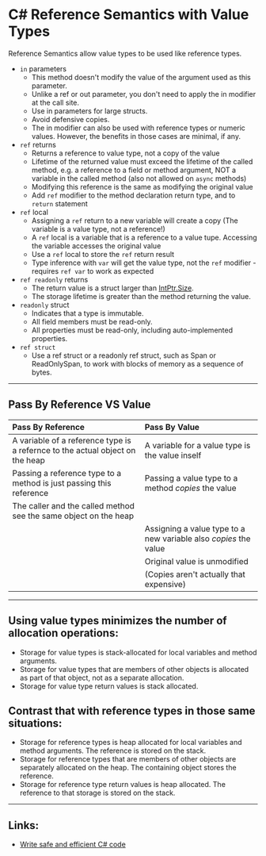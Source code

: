 # C# Reference Semantics with Value Types
Reference Semantics allow value types to be used like reference types.

* `in` parameters
  - This method doesn't modify the value of the argument used as this parameter.
  - Unlike a ref or out parameter, you don't need to apply the in modifier at the call site.
  - Use in parameters for large structs.
  - Avoid defensive copies.
  - The in modifier can also be used with reference types or numeric values. However, the benefits in those cases are minimal, if any.
* `ref` returns
  - Returns a reference to value type, not a copy of the value
  - Lifetime of the returned value must exceed the lifetime of the called method, e.g. a reference to a field or method argument, NOT a variable in the called method (also not allowed on `async` methods)
  - Modifying this reference is the same as modifying the original value
  - Add `ref` modifier to the method declaration return type, and to `return` statement
* `ref` local  
  - Assigning a `ref` return to a new variable will create a copy (The variable is a value type, not a reference!)
  - A `ref` local is a variable that is a reference to a value tupe. Accessing the variable accesses the original value
  - Use a `ref` local to store the `ref` return result
  - Type inference with `var` will get the value type, not the `ref` modifier - requires `ref var` to work as expected
* `ref readonly` returns
  - The return value is a struct larger than [IntPtr.Size](https://learn.microsoft.com/en-us/dotnet/api/system.intptr.size?view=net-6.0).
  - The storage lifetime is greater than the method returning the value.
* `readonly` struct
  - Indicates that a type is immutable.
  - All field members must be read-only.
  - All properties must be read-only, including auto-implemented properties.  
* `ref struct`
  - Use a ref struct or a readonly ref struct, such as Span<T> or ReadOnlySpan<T>, to work with blocks of memory as a sequence of bytes.
--- 
## Pass By Reference VS Value

| Pass By Reference | Pass By Value |
|:---|:---|
| A variable of a reference type is a refernce to the actual object on the heap | A variable for a value type is the value inself |
| Passing a reference type to a method is just passing this reference | Passing a value type to a method _copies_ the value |
| The caller and the called method see the same object on the heap |  |
|  | Assigning a value type to a new variable also _copies_ the value |
|  | Original value is unmodified |
|  | (Copies aren't actually that expensive) |

---
## Using value types minimizes the number of allocation operations:
*  Storage for value types is stack-allocated for local variables and method arguments.
*  Storage for value types that are members of other objects is allocated as part of that object, not as a separate allocation.
*  Storage for value type return values is stack allocated.

## Contrast that with reference types in those same situations:
* Storage for reference types is heap allocated for local variables and method arguments. The reference is stored on the stack.
* Storage for reference types that are members of other objects are separately allocated on the heap. The containing object stores the reference.
* Storage for reference type return values is heap allocated. The reference to that storage is stored on the stack.
---
## Links:
* [Write safe and efficient C# code](https://learn.microsoft.com/en-us/dotnet/csharp/write-safe-efficient-code)
